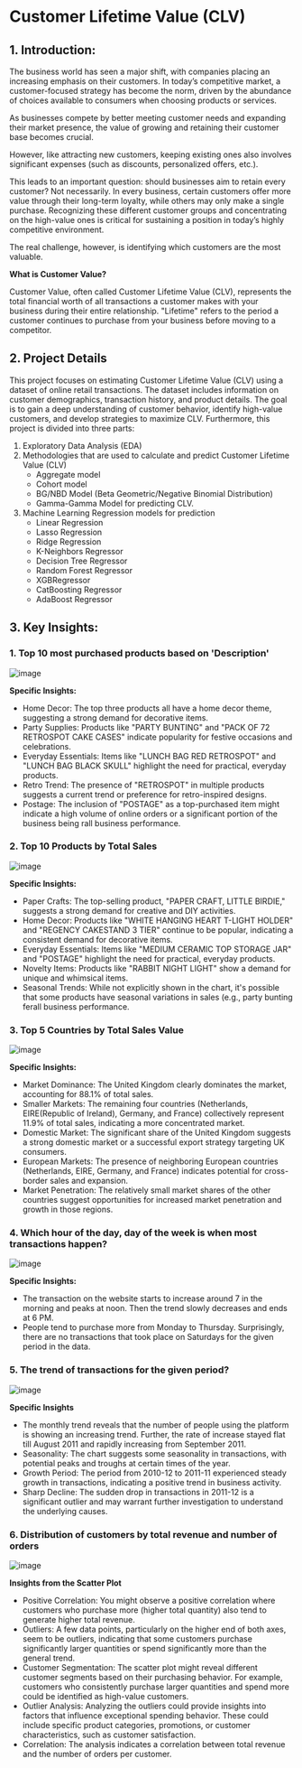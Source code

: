 # Customer Lifetime Value (CLV) 

## 1. Introduction:
The business world has seen a major shift, with companies placing an increasing emphasis on their customers. In today’s competitive market, a customer-focused strategy has become the norm, driven by the abundance of choices available to consumers when choosing products or services.

As businesses compete by better meeting customer needs and expanding their market
presence, the value of growing and retaining their customer base becomes crucial.

However, like attracting new customers, keeping existing ones also involves significant expenses (such as discounts, personalized offers, etc.).

This leads to an important question: should businesses aim to retain every customer? Not necessarily. In every business, certain customers offer more value through their long-term loyalty, while others may only make a single purchase. Recognizing these different customer groups and concentrating on the high-value ones is critical for sustaining a position in today’s highly competitive environment.

The real challenge, however, is identifying which customers are the most valuable.

**What is Customer Value?**

Customer Value, often called Customer Lifetime Value (CLV), represents the total financial worth of all transactions a customer makes with your business during their entire relationship. "Lifetime" refers to the period a customer continues to purchase from your business before moving to a competitor.

## 2. Project Details

This project focuses on estimating Customer Lifetime Value (CLV) using a dataset of online retail transactions. The dataset includes information on customer demographics, transaction history, and product details. The goal is to gain a deep understanding of customer behavior, identify high-value customers, and develop strategies to maximize CLV.
Furthermore, this project is divided into three parts:

1. Exploratory Data Analysis (EDA)
2. Methodologies that are used to calculate and predict Customer Lifetime Value (CLV)
   - Aggregate model
   - Cohort model
   - BG/NBD Model (Beta Geometric/Negative Binomial Distribution)
   - Gamma-Gamma Model for predicting CLV.
3. Machine Learning Regression models for prediction
   - Linear Regression
   - Lasso Regression
   - Ridge Regression
   - K-Neighbors Regressor
   - Decision Tree Regressor
   - Random Forest Regressor
   - XGBRegressor
   - CatBoosting Regressor
   - AdaBoost Regressor
  
## 3. Key Insights:

### 1. Top 10 most purchased products based on 'Description'

![image](https://github.com/user-attachments/assets/c0f7b039-42d1-4400-a8f8-1033a5b4f53a)

**Specific Insights:**

- Home Decor: The top three products all have a home decor theme, suggesting a strong demand for decorative items.
- Party Supplies: Products like "PARTY BUNTING" and "PACK OF 72 RETROSPOT CAKE CASES" indicate popularity for festive occasions and celebrations.
- Everyday Essentials: Items like "LUNCH BAG RED RETROSPOT" and "LUNCH BAG BLACK SKULL" highlight the need for practical, everyday products.
- Retro Trend: The presence of "RETROSPOT" in multiple products suggests a current trend or preference for retro-inspired designs.
- Postage: The inclusion of "POSTAGE" as a top-purchased item might indicate a high volume of online orders or a significant portion of the business being rall business performance.

### 2. Top 10 Products by Total Sales

![image](https://github.com/user-attachments/assets/c7e5c1bf-6e67-421a-976c-ae08889d2a7f)

**Specific Insights:**

- Paper Crafts: The top-selling product, "PAPER CRAFT, LITTLE BIRDIE," suggests a strong demand for creative and DIY activities.
- Home Decor: Products like "WHITE HANGING HEART T-LIGHT HOLDER" and "REGENCY CAKESTAND 3 TIER" continue to be popular, indicating a consistent demand for decorative items.
- Everyday Essentials: Items like "MEDIUM CERAMIC TOP STORAGE JAR" and "POSTAGE" highlight the need for practical, everyday products.
- Novelty Items: Products like "RABBIT NIGHT LIGHT" show a demand for unique and whimsical items.
- Seasonal Trends: While not explicitly shown in the chart, it's possible that some products have seasonal variations in sales (e.g., party bunting ferall business performance.

### 3. Top 5 Countries by Total Sales Value

![image](https://github.com/user-attachments/assets/8b46665d-d6b6-4fda-affa-6052994b5821)

**Specific Insights:**

- Market Dominance: The United Kingdom clearly dominates the market, accounting for 88.1% of total sales.
- Smaller Markets: The remaining four countries (Netherlands, EIRE(Republic of Ireland), Germany, and France) collectively represent 11.9% of total sales, indicating a more concentrated market.
- Domestic Market: The significant share of the United Kingdom suggests a strong domestic market or a successful export strategy targeting UK consumers.
- European Markets: The presence of neighboring European countries (Netherlands, EIRE, Germany, and France) indicates potential for cross-border sales and expansion.
- Market Penetration: The relatively small market shares of the other countries suggest opportunities for increased market penetration and growth in those regions.

### 4. Which hour of the day, day of the week is when most transactions happen?

![image](https://github.com/user-attachments/assets/87b3ca0a-5948-4d7d-83bc-545a61947a29)

**Specific Insights:**

- The transaction on the website starts to increase around 7 in the morning and peaks at noon. Then the trend slowly decreases and ends at 6 PM.
- People tend to purchase more from Monday to Thursday. Surprisingly, there are no transactions that took place on Saturdays for the given period in the data.

### 5. The trend of transactions for the given period?

![image](https://github.com/user-attachments/assets/6dbecf5c-17d7-417c-abfb-c5873a57de45)

**Specific Insights**

- The monthly trend reveals that the number of people using the platform is showing an increasing trend. Further, the rate of increase stayed flat till August 2011 and rapidly increasing from September 2011.
- Seasonality: The chart suggests some seasonality in transactions, with potential peaks and troughs at certain times of the year.
- Growth Period: The period from 2010-12 to 2011-11 experienced steady growth in transactions, indicating a positive trend in business activity.
- Sharp Decline: The sudden drop in transactions in 2011-12 is a significant outlier and may warrant further investigation to understand the underlying causes.

### 6. Distribution of customers by total revenue and number of orders

![image](https://github.com/user-attachments/assets/387447aa-1ae3-47ef-9755-c0543065a8ee)

**Insights from the Scatter Plot**

- Positive Correlation: You might observe a positive correlation where customers who purchase more (higher total quantity) also tend to generate higher total revenue.
- Outliers: A few data points, particularly on the higher end of both axes, seem to be outliers, indicating that some customers purchase significantly larger quantities or spend significantly more than the general trend.
- Customer Segmentation: The scatter plot might reveal different customer segments based on their purchasing behavior. For example, customers who consistently purchase larger quantities and spend more could be identified as high-value customers.
- Outlier Analysis: Analyzing the outliers could provide insights into factors that influence exceptional spending behavior. These could include specific product categories, promotions, or customer characteristics, such as customer satisfaction.
- Correlation: The analysis indicates a correlation between total revenue and the number of orders per customer.
